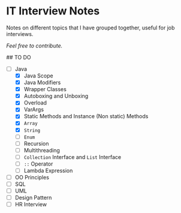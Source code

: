 # IT Interview Notes

Notes on different topics that I have grouped together, useful for job interviews.

_Feel free to contribute._

## TO DO
- [ ] Java
  - [x] Java Scope
  - [x] Java Modifiers
  - [x] Wrapper Classes
  - [x] Autoboxing and Unboxing
  - [x] Overload
  - [x] VarArgs
  - [x] Static Methods and Instance (Non static) Methods
  - [x] `Array`
  - [x] `String`
  - [ ] `Enum`
  - [ ] Recursion
  - [ ] Multithreading
  - [ ] `Collection` Interface and `List` Interface
  - [ ] `::` Operator
  - [ ] Lambda Expression
- [ ] OO Principles
- [ ] SQL
- [ ] UML
- [ ] Design Pattern
- [ ] HR Interview